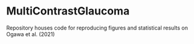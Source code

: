 # MultiContrastGlaucoma
Repository houses code for reproducing figures and statistical results on Ogawa et al. (2021)
